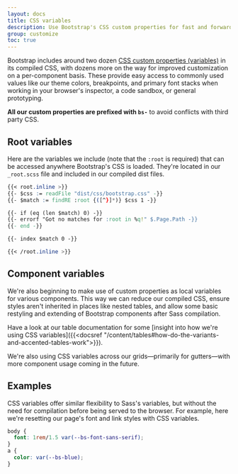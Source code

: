 ```yaml
---
layout: docs
title: CSS variables
description: Use Bootstrap's CSS custom properties for fast and forward-looking design and development.
group: customize
toc: true
---
```


Bootstrap includes around two dozen [CSS custom properties (variables)](https://developer.mozilla.org/en-US/docs/Web/CSS/Using_CSS_custom_properties) in its compiled CSS, with dozens more on the way for improved customization on a per-component basis. These provide easy access to commonly used values like our theme colors, breakpoints, and primary font stacks when working in your browser's inspector, a code sandbox, or general prototyping.

**All our custom properties are prefixed with `bs-`** to avoid conflicts with third party CSS.

## Root variables

Here are the variables we include (note that the `:root` is required) that can be accessed anywhere Bootstrap's CSS is loaded. They're located in our `_root.scss` file and included in our compiled dist files.

```css
{{< root.inline >}}
{{- $css := readFile "dist/css/bootstrap.css" -}}
{{- $match := findRE :root {([^}]*)} $css 1 -}}

{{- if (eq (len $match) 0) -}}
{{- errorf "Got no matches for :root in %q!" $.Page.Path -}}
{{- end -}}

{{- index $match 0 -}}

{{< /root.inline >}}
```

## Component variables

We're also beginning to make use of custom properties as local variables for various components. This way we can reduce our compiled CSS, ensure styles aren't inherited in places like nested tables, and allow some basic restyling and extending of Bootstrap components after Sass compilation.

Have a look at our table documentation for some [insight into how we're using CSS variables]({{<docsref "/content/tables#how-do-the-variants-and-accented-tables-work">}}).

We're also using CSS variables across our grids—primarily for gutters—with more component usage coming in the future.

## Examples

CSS variables offer similar flexibility to Sass's variables, but without the need for compilation before being served to the browser. For example, here we're resetting our page's font and link styles with CSS variables.

```css
body {
  font: 1rem/1.5 var(--bs-font-sans-serif);
}
a {
  color: var(--bs-blue);
}
```
